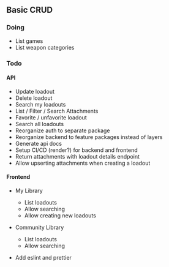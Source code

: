 ## Basic CRUD

### Doing

- List games
- List weapon categories

### Todo

#### API

- Update loadout
- Delete loadout
- Search my loadouts
- List / Filter / Search Attachments
- Favorite / unfavorite loadout
- Search all loadouts
- Reorganize auth to separate package
- Reorganize backend to feature packages instead of layers
- Generate api docs
- Setup CI/CD (render?) for backend and frontend
- Return attachments with loadout details endpoint
- Allow upserting attachments when creating a loadout

#### Frontend

- My Library

  - List loadouts
  - Allow searching
  - Allow creating new loadouts

- Community Library

  - List loadouts
  - Allow searching

- Add eslint and prettier
